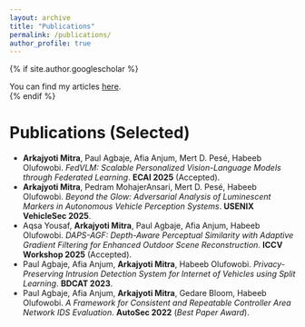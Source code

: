 ```yaml
---
layout: archive
title: "Publications"
permalink: /publications/
author_profile: true
---
```


{% if site.author.googlescholar %}
  <div class="wordwrap">You can find my articles <a href="{{site.author.googlescholar}}">here</a>.</div>
{% endif %}

Publications (Selected)
======
* **Arkajyoti Mitra**, Paul Agbaje, Afia Anjum, Mert D. Pesé, Habeeb Olufowobi. *FedVLM: Scalable Personalized Vision-Language Models through Federated Learning*. **ECAI 2025** (Accepted).  
* **Arkajyoti Mitra**, Pedram MohajerAnsari, Mert D. Pesé, Habeeb Olufowobi. *Beyond the Glow: Adversarial Analysis of Luminescent Markers in Autonomous Vehicle Perception Systems*. **USENIX VehicleSec 2025**.  
* Aqsa Yousaf, **Arkajyoti Mitra**, Paul Agbaje, Afia Anjum, Habeeb Olufowobi. *DAPS-AGF: Depth-Aware Perceptual Similarity with Adaptive Gradient Filtering for Enhanced Outdoor Scene Reconstruction*. **ICCV Workshop 2025** (Accepted).  
* Paul Agbaje, Afia Anjum, **Arkajyoti Mitra**, Habeeb Olufowobi. *Privacy-Preserving Intrusion Detection System for Internet of Vehicles using Split Learning*. **BDCAT 2023**.  
* Paul Agbaje, Afia Anjum, **Arkajyoti Mitra**, Gedare Bloom, Habeeb Olufowobi. *A Framework for Consistent and Repeatable Controller Area Network IDS Evaluation*. **AutoSec 2022** (*Best Paper Award*).  

<!-- {% include base_path %}

{% for post in site.publications reversed %}
  {% include archive-single.html %}
{% endfor %} -->
